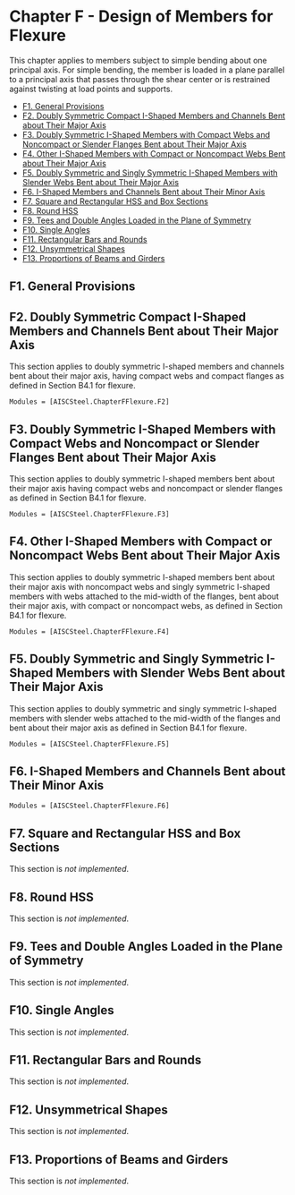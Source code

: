 # Chapter F - Design of Members for Flexure

This chapter applies to members subject to simple bending about one principal axis. For
simple bending, the member is loaded in a plane parallel to a principal axis that passes
through the shear center or is restrained against twisting at load points and supports.

- [F1. General Provisions](@ref)
- [F2. Doubly Symmetric Compact I-Shaped Members and Channels Bent about Their Major Axis](@ref)
- [F3. Doubly Symmetric I-Shaped Members with Compact Webs and Noncompact or Slender Flanges Bent about Their Major Axis](@ref)
- [F4. Other I-Shaped Members with Compact or Noncompact Webs Bent about Their Major Axis](@ref)
- [F5. Doubly Symmetric and Singly Symmetric I-Shaped Members with Slender Webs Bent about Their Major Axis](@ref)
- [F6. I-Shaped Members and Channels Bent about Their Minor Axis](@ref)
- [F7. Square and Rectangular HSS and Box Sections](@ref)
- [F8. Round HSS](@ref)
- [F9. Tees and Double Angles Loaded in the Plane of Symmetry](@ref)
- [F10. Single Angles](@ref)
- [F11. Rectangular Bars and Rounds](@ref)
- [F12. Unsymmetrical Shapes](@ref)
- [F13. Proportions of Beams and Girders](@ref)

## F1. General Provisions

## F2. Doubly Symmetric Compact I-Shaped Members and Channels Bent about Their Major Axis

This section applies to doubly symmetric I-shaped members and channels bent about
their major axis, having compact webs and compact flanges as defined in Section
B4.1 for flexure.

```@autodocs
Modules = [AISCSteel.ChapterFFlexure.F2]
```

## F3. Doubly Symmetric I-Shaped Members with Compact Webs and Noncompact or Slender Flanges Bent about Their Major Axis

This section applies to doubly symmetric I-shaped members bent about their major
axis having compact webs and noncompact or slender flanges as defined in Section
B4.1 for flexure.

```@autodocs
Modules = [AISCSteel.ChapterFFlexure.F3]
```

## F4. Other I-Shaped Members with Compact or Noncompact Webs Bent about Their Major Axis

This section applies to doubly symmetric I-shaped members bent about their major
axis with noncompact webs and singly symmetric I-shaped members with webs
attached to the mid-width of the flanges, bent about their major axis, with compact
or noncompact webs, as defined in Section B4.1 for flexure.

```@autodocs
Modules = [AISCSteel.ChapterFFlexure.F4]
```

## F5. Doubly Symmetric and Singly Symmetric I-Shaped Members with Slender Webs Bent about Their Major Axis

This section applies to doubly symmetric and singly symmetric I-shaped members
with slender webs attached to the mid-width of the flanges and bent about their major
axis as defined in Section B4.1 for flexure.

```@autodocs
Modules = [AISCSteel.ChapterFFlexure.F5]
```

## F6. I-Shaped Members and Channels Bent about Their Minor Axis

```@autodocs
Modules = [AISCSteel.ChapterFFlexure.F6]
```

## F7. Square and Rectangular HSS and Box Sections

This section is *not implemented*.

## F8. Round HSS

This section is *not implemented*.

## F9. Tees and Double Angles Loaded in the Plane of Symmetry

This section is *not implemented*.

## F10. Single Angles

This section is *not implemented*.

## F11. Rectangular Bars and Rounds

This section is *not implemented*.

## F12. Unsymmetrical Shapes

This section is *not implemented*.

## F13. Proportions of Beams and Girders

This section is *not implemented*.
